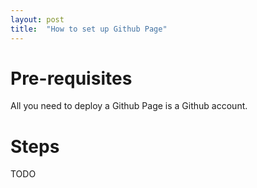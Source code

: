 ```yaml
---
layout: post
title:  "How to set up Github Page"
---
```


# Pre-requisites
All you need to deploy a Github Page is a Github account.

# Steps
TODO
